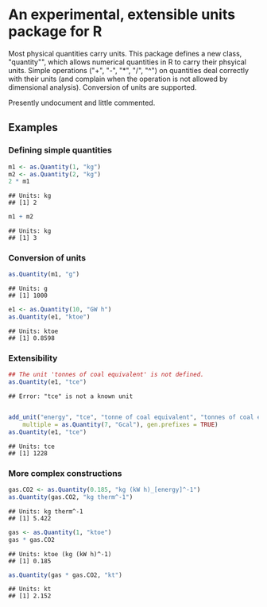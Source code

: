 An experimental, extensible units package for R
===============================================

Most physical quantities carry units. This package defines a new class, "quantity"", which allows numerical quantities in R to carry their phsyical units. Simple operations ("+", "-", "*", "/", "^") on quantities deal correctly with their units (and complain when the operation is not allowed by dimensional analysis). Conversion of units are supported. 

Presently undocument and little commented.




Examples
--------

### Defining simple quantities

```r
m1 <- as.Quantity(1, "kg")
m2 <- as.Quantity(2, "kg")
2 * m1
```

```
## Units: kg 
## [1] 2
```

```r
m1 + m2
```

```
## Units: kg 
## [1] 3
```


### Conversion of units

```r
as.Quantity(m1, "g")
```

```
## Units: g 
## [1] 1000
```

```r
e1 <- as.Quantity(10, "GW h")
as.Quantity(e1, "ktoe")
```

```
## Units: ktoe 
## [1] 0.8598
```


### Extensibility

```r
## The unit 'tonnes of coal equivalent' is not defined.
as.Quantity(e1, "tce")
```

```
## Error: "tce" is not a known unit
```

```r

add_unit("energy", "tce", "tonne of coal equivalent", "tonnes of coal equivalent", 
    multiple = as.Quantity(7, "Gcal"), gen.prefixes = TRUE)
as.Quantity(e1, "tce")
```

```
## Units: tce 
## [1] 1228
```


### More complex constructions

```r
gas.CO2 <- as.Quantity(0.185, "kg (kW h)_[energy]^-1")
as.Quantity(gas.CO2, "kg therm^-1")
```

```
## Units: kg therm^-1 
## [1] 5.422
```

```r
gas <- as.Quantity(1, "ktoe")
gas * gas.CO2
```

```
## Units: ktoe (kg (kW h)^-1) 
## [1] 0.185
```

```r
as.Quantity(gas * gas.CO2, "kt")
```

```
## Units: kt 
## [1] 2.152
```


